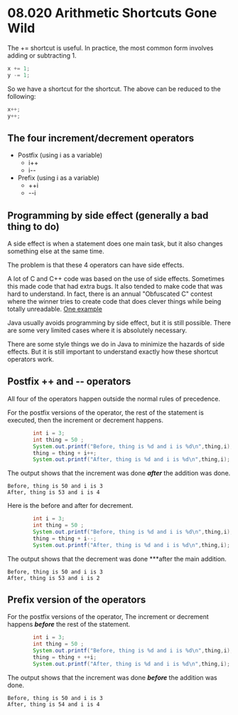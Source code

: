 # 08.020 Arithmetic Shortcuts Gone Wild

The += shortcut is useful.  In practice, the most common form involves adding or subtracting 1.

```java
x += 1;
y -= 1;
```

So we have a shortcut for the shortcut.  The above can be reduced to the following:

```java
x++;
y++;
```

## The four increment/decrement operators

* Postfix (using i as a variable)
  * i++
  * i--
* Prefix (using i as a variable)
  * ++i
  * --i

## Programming by side effect (generally a bad thing to do)

A side effect is when a statement does one main task, but it also changes something else at the same time.

The problem is that these 4 operators can have side effects.

A lot of C and C++ code was based on the use of side effects.  Sometimes this made code that had extra bugs.  It also tended to make code that was hard to understand.  In fact, there is an annual "Obfuscated C" contest where the winner tries to create code that does clever things while being totally unreadable.  [One example](https://udel.edu/~mm/xmas/)

Java usually avoids programming by side effect, but it is still possible.  There are some very limited cases where it is absolutely necessary.  

There are some style things we do in Java to minimize the hazards of side effects.  But it is still important to understand exactly how these shortcut operators work.

## Postfix ++ and -- operators

All four of the operators happen outside the normal rules of precedence.

For the postfix versions of the operator, the rest of the statement is executed, then the increment or decrement happens.

```java
        int i = 3;
        int thing = 50 ;
        System.out.printf("Before, thing is %d and i is %d\n",thing,i);
        thing = thing + i++;
        System.out.printf("After, thing is %d and i is %d\n",thing,i);
```

The output shows that the increment was done ***after*** the addition was done.

```text
Before, thing is 50 and i is 3
After, thing is 53 and i is 4
```

Here is the before and after for decrement.

```java
        int i = 3;
        int thing = 50 ;
        System.out.printf("Before, thing is %d and i is %d\n",thing,i);
        thing = thing + i--;
        System.out.printf("After, thing is %d and i is %d\n",thing,i);
```

The output shows that the decrement was done ***after the main addition.

```text
Before, thing is 50 and i is 3
After, thing is 53 and i is 2
```

## Prefix version of the operators

For the postfix versions of the operator, The increment or decrement happens ***before*** the rest of the statement.

```java
        int i = 3;
        int thing = 50 ;
        System.out.printf("Before, thing is %d and i is %d\n",thing,i);
        thing = thing + ++i;
        System.out.printf("After, thing is %d and i is %d\n",thing,i);
```

The output shows that the increment was done ***before*** the addition was done.

```text
Before, thing is 50 and i is 3
After, thing is 54 and i is 4
```
